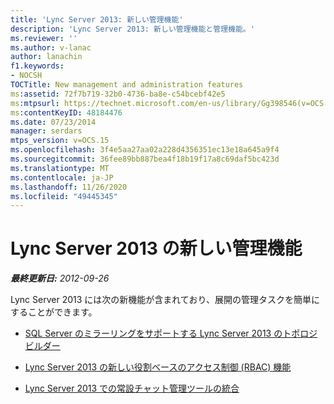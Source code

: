 ```yaml
---
title: 'Lync Server 2013: 新しい管理機能'
description: 'Lync Server 2013: 新しい管理機能と管理機能。'
ms.reviewer: ''
ms.author: v-lanac
author: lanachin
f1.keywords:
- NOCSH
TOCTitle: New management and administration features
ms:assetid: 72f7b719-32b0-4736-ba8e-c54bcebf42e5
ms:mtpsurl: https://technet.microsoft.com/en-us/library/Gg398546(v=OCS.15)
ms:contentKeyID: 48184476
ms.date: 07/23/2014
manager: serdars
mtps_version: v=OCS.15
ms.openlocfilehash: 3f4e5aa27aa02a228d4356351ec13e18a645a9f4
ms.sourcegitcommit: 36fee89bb887bea4f18b19f17a8c69daf5bc423d
ms.translationtype: MT
ms.contentlocale: ja-JP
ms.lasthandoff: 11/26/2020
ms.locfileid: "49445345"
---
```

# <a name="new-management-and-administration-features-in-lync-server-2013"></a>Lync Server 2013 の新しい管理機能

<div data-xmlns="http://www.w3.org/1999/xhtml">

<div class="topic" data-xmlns="http://www.w3.org/1999/xhtml" data-msxsl="urn:schemas-microsoft-com:xslt" data-cs="https://msdn.microsoft.com/">

<div data-asp="https://msdn2.microsoft.com/asp">



</div>

<div id="mainSection">

<div id="mainBody">

<span> </span>

_**最終更新日:** 2012-09-26_

Lync Server 2013 には次の新機能が含まれており、展開の管理タスクを簡単にすることができます。

  - [SQL Server のミラーリングをサポートする Lync Server 2013 のトポロジ ビルダー](lync-server-2013-topology-builder-supports-sql-server-mirroring.md)

  - [Lync Server 2013 の新しい役割ベースのアクセス制御  (RBAC) 機能](lync-server-2013-has-new-role-based-access-control-features.md)

  - [Lync Server 2013 での常設チャット管理ツールの統合](lync-server-2013-integration-of-persistent-chat-management-tools.md)

</div>

<span> </span>

</div>

</div>

</div>

